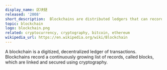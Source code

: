 ```yaml
---
display_name: 区块链
released: '2008'
short_description:  Blockchains are distributed ledgers that can record transactions between parties in a verifiable and permanent way.
topic: blockchain
logo: blockchain.png
related: cryptocurrency, cryptography, bitcoin, ethereum
wikipedia_url: https://en.wikipedia.org/wiki/Blockchain
---
```

A blockchain is a digitized, decentralized ledger of transactions. Blockchains record a continuously growing list of records, called blocks, which are linked and secured using cryptography.
